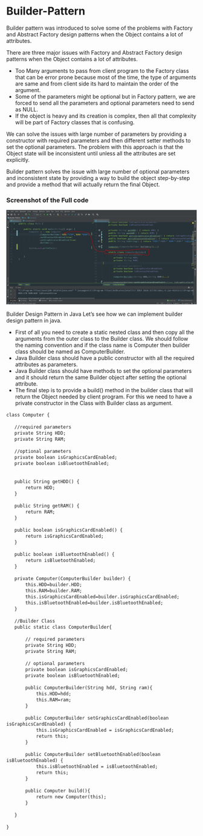 # Builder-Pattern
Builder pattern was introduced to solve some of the problems with Factory and Abstract Factory design patterns when the Object contains a lot of attributes.

There are three major issues with Factory and Abstract Factory design patterns when the Object contains a lot of attributes.

- Too Many arguments to pass from client program to the Factory class that can be error prone because most of the time, the type of arguments are same and from client side its hard to maintain the order of the argument.
- Some of the parameters might be optional but in Factory pattern, we are forced to send all the parameters and optional parameters need to send as NULL.
- If the object is heavy and its creation is complex, then all that complexity will be part of Factory classes that is confusing.  

We can solve the issues with large number of parameters by providing a constructor with required parameters and then different setter methods to set the optional parameters. The problem with this approach is that the Object state will be inconsistent until unless all the attributes are set explicitly.

Builder pattern solves the issue with large number of optional parameters and inconsistent state by providing a way to build the object step-by-step and provide a method that will actually return the final Object.

### Screenshot of the Full code 
![alt text](./test.JPG)

Builder Design Pattern in Java
Let’s see how we can implement builder design pattern in java.

- First of all you need to create a static nested class and then copy all the arguments from the outer class to the Builder class. We should follow the naming convention and if the class name is Computer then builder class should be named as ComputerBuilder.
- Java Builder class should have a public constructor with all the required attributes as parameters.
- Java Builder class should have methods to set the optional parameters and it should return the same Builder object after setting the optional attribute.
- The final step is to provide a build() method in the builder class that will return the Object needed by client program. For this we need to have a private constructor in the Class with Builder class as argument.

 ```   
class Computer {
	
	//required parameters
	private String HDD;
	private String RAM;
	
	//optional parameters
	private boolean isGraphicsCardEnabled;
	private boolean isBluetoothEnabled;
	

	public String getHDD() {
		return HDD;
	}

	public String getRAM() {
		return RAM;
	}

	public boolean isGraphicsCardEnabled() {
		return isGraphicsCardEnabled;
	}

	public boolean isBluetoothEnabled() {
		return isBluetoothEnabled;
	}
	
	private Computer(ComputerBuilder builder) {
		this.HDD=builder.HDD;
		this.RAM=builder.RAM;
		this.isGraphicsCardEnabled=builder.isGraphicsCardEnabled;
		this.isBluetoothEnabled=builder.isBluetoothEnabled;
	}
	
	//Builder Class
	public static class ComputerBuilder{

		// required parameters
		private String HDD;
		private String RAM;

		// optional parameters
		private boolean isGraphicsCardEnabled;
		private boolean isBluetoothEnabled;
		
		public ComputerBuilder(String hdd, String ram){
			this.HDD=hdd;
			this.RAM=ram;
		}

		public ComputerBuilder setGraphicsCardEnabled(boolean isGraphicsCardEnabled) {
			this.isGraphicsCardEnabled = isGraphicsCardEnabled;
			return this;
		}

		public ComputerBuilder setBluetoothEnabled(boolean isBluetoothEnabled) {
			this.isBluetoothEnabled = isBluetoothEnabled;
			return this;
		}
		
		public Computer build(){
			return new Computer(this);
		}

	}

}
```
  

